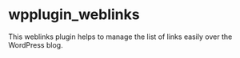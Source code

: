 wpplugin_weblinks
=================
This weblinks plugin helps to manage the list of links easily over the WordPress blog.